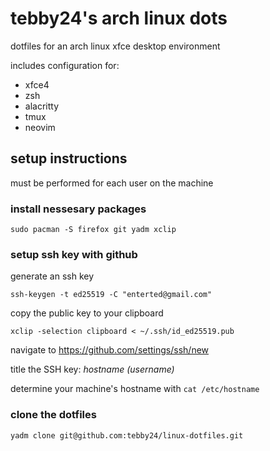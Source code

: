 # tebby24's arch linux dots
dotfiles for an arch linux xfce desktop environment

includes configuration for:
- xfce4
- zsh
- alacritty
- tmux
- neovim 

## setup instructions
must be performed for each user on the machine

### install nessesary packages
```shell
sudo pacman -S firefox git yadm xclip
```

### setup ssh key with github

generate an ssh key
```shell
ssh-keygen -t ed25519 -C "enterted@gmail.com"
```

copy the public key to your clipboard
```shell
xclip -selection clipboard < ~/.ssh/id_ed25519.pub
```
navigate to https://github.com/settings/ssh/new

title the SSH key: _hostname (username)_

determine your machine's hostname with `cat /etc/hostname`

### clone the dotfiles

```shell
yadm clone git@github.com:tebby24/linux-dotfiles.git
```


